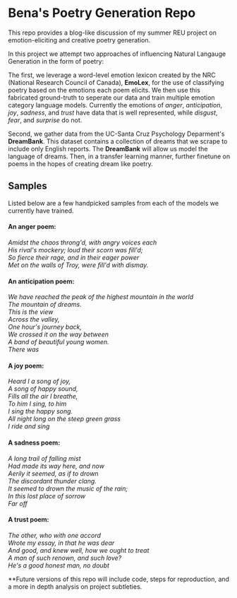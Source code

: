 # Bena's Poetry Generation Repo
This repo provides a blog-like discussion of my summer REU project on emotion-eliciting and creative poetry generation.

In this project we attempt two approaches of influencing Natural Langauge Generation in the form of poetry:

The first, we leverage a word-level emotion lexicon created by the NRC (National Research Council of Canada), __EmoLex__, for the use of classifying poetry based on the emotions each poem elicits. We then use this fabricated ground-truth to seperate our data and train multiple emotion category language models. Currently the emotions of _anger_, _anticipation_, _joy_, _sadness_, and _trust_ have data that is well represented, while _disgust_, _fear_, and _surprise_ do not.

Second, we gather data from the UC-Santa Cruz Psychology Deparment's __DreamBank__. This dataset contains a collection of dreams that we scrape to include only English reports. The __DreamBank__ will allow us model the language of dreams. Then, in a transfer learning manner, further finetune on poems in the hopes of creating dream like poetry.

## Samples
Listed below are a few handpicked samples from each of the models we currently have trained. 

#### An anger poem:
_Amidst the chaos throng'd, with angry voices each<br/>
His rival's mockery; loud their scorn was fill'd;<br/>
So fierce their rage, and in their eager power<br/>
Met on the walls of Troy, were fill'd with dismay._

#### An anticipation poem:
_We have reached the peak of the highest mountain in the world<br/>
The mountain of dreams.<br/>
This is the view<br/>
Across the valley,<br/>
One hour's journey back,<br/>
We crossed it on the way between<br/>
A band of beautiful young women.<br/>
There was_

#### A joy poem:
_Heard I a song of joy,<br/>
A song of happy sound,<br/>
Fills all the air I breathe,<br/>
To him I sing, to him<br/>
I sing the happy song.<br/>
All night long on the steep green grass<br/>
I ride and sing_

#### A sadness poem:
_A long trail of falling mist<br/>
Had made its way here, and now<br/>
Aerily it seemed, as if to drown<br/>
The discordant thunder clang.<br/>
It seemed to drown the music of the rain;<br/>
In this lost place of sorrow<br/>
Far off_

#### A trust poem:
_The other, who with one accord<br/>
Wrote my essay, in that he was dear<br/>
And good, and knew well, how we ought to treat<br/>
A man of such renown, and such love?<br/>
He's a good honest man, no doubt_

**Future versions of this repo will include code, steps for reproduction, and a more in depth analysis on project subtleties.
